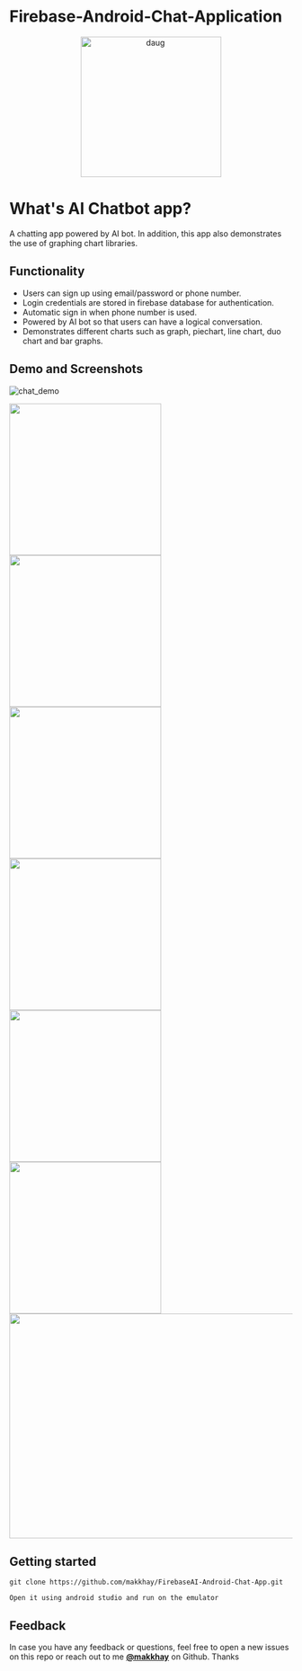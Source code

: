 # Firebase-Android-Chat-Application
<p align="center">
  <a href="https://github.com/makkhay/CameraTranslate2">
    <img alt="daug" src="https://github.com/makkhay/FirebaseAI-Android-Chat-App/blob/master/app/src/main/res/mipmap-hdpi/ic_launcher.png" width="250">
  </a>
</p>


# What's AI Chatbot app? 
A chatting app powered by AI bot. In addition, this app also demonstrates the use of graphing chart libraries. 



## Functionality
- Users can sign up using email/password or phone number.
- Login credentials are stored in firebase database for authentication. 
- Automatic sign in when phone number is used.  
- Powered by AI bot so that users can have a logical conversation.
- Demonstrates different charts such as graph, piechart, line chart, duo chart and bar graphs.


## Demo and Screenshots

![chat_demo](https://github.com/makkhay/FirebaseAI-Android-Chat-App/blob/master/first.gif)

<div style={{display: flex; flex-direction: row}}>
  <img src="https://github.com/makkhay/FirebaseAI-Android-Chat-App/blob/master/login.png" width="270" />
  <img src="https://github.com/makkhay/FirebaseAI-Android-Chat-App/blob/master/register.png" width="270" />
  <img src="https://github.com/makkhay/FirebaseAI-Android-Chat-App/blob/master/phone_register.png" width="270" />
 
</div>

<div style={{display: flex; flex-direction: row}}>
  <img src="https://github.com/makkhay/FirebaseAI-Android-Chat-App/blob/master/chat.png" width="270" />
  <img src="https://github.com/makkhay/FirebaseAI-Android-Chat-App/blob/master/dashboard.png" width="270" />
  <img src="https://github.com/makkhay/FirebaseAI-Android-Chat-App/blob/master/barchart.png" width="270" />
  <img src="https://github.com/makkhay/FirebaseAI-Android-Chat-App/blob/master/firebase.png" width="770" height="400" />
  
  
 


</div>

## Getting started

```
git clone https://github.com/makkhay/FirebaseAI-Android-Chat-App.git

Open it using android studio and run on the emulator 
```



## Feedback

In case you have any feedback or questions, feel free to open a new issues on this repo or reach out to me [**@makkhay**](https://github.com/makkhay) on Github. Thanks





